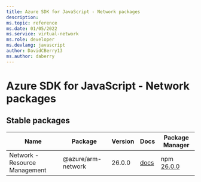 ```yaml
---
title: Azure SDK for JavaScript - Network packages
description: 
ms.topic: reference
ms.date: 01/05/2022
ms.service: virtual-network
ms.role: developer
ms.devlang: javascript
author: DavidCBerry13
ms.author: daberry
---
```


# Azure SDK for JavaScript - Network packages

## Stable packages

| Name                  | Package              | Version          | Docs                   | Package Manager                |
|-----------------------|----------------------|------------------|------------------------|--------------------------------|
| Network - Resource Management | @azure/arm-network | 26.0.0 | [docs](/azure/javascript/sdk/sdk-demo2/network/arm-network/azure-arm-network/stable)  | npm [26.0.0](https://www.npmjs.com/package/%40azure%2Farm-network) |
 

 


 